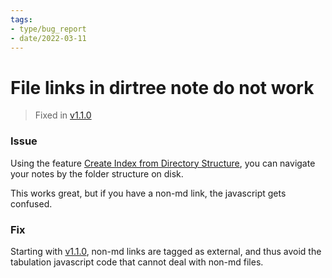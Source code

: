 ```yaml
---
tags:
- type/bug_report
- date/2022-03-11
---
```

   
# File links in dirtree note do not work   
> Fixed in [v1.1.0](../../Changelog/v1.1.0.md)   
   
### Issue   
Using the feature [Create Index from Directory Structure](../../Configurations/Create%20Index%20from%20Directory%20Structure.md), you can navigate your notes by the folder structure on disk.    
   
This works great, but if you have a non-md link, the javascript gets confused.   
   
### Fix   
Starting with [v1.1.0](../../Changelog/v1.1.0.md), non-md links are tagged as external, and thus avoid the tabulation javascript code that cannot deal with non-md files.